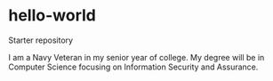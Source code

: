 # hello-world
Starter repository

I am a Navy Veteran in my senior year of college. My degree will be in Computer Science focusing on Information Security and Assurance.
